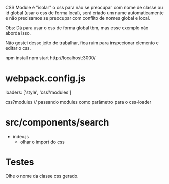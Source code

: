 CSS Module é "isolar" o css para não se preocupar com nome de classe ou id global (usar o css de
forma local),
será criado um nume automaticamente e  não precisamos se preocupar
com conflito de nomes global e local.

Obs: Dá para usar o css de forma global tbm, mas esse exemplo não aborda isso.

Não gostei desse jeito de trabalhar, fica ruim para inspecionar elemento e editar o css.



npm install
npm start
http://localhost:3000/


# webpack.config.js
loaders: ['style', 'css?modules']

css?modules // passando modules como parâmetro para o css-loader

# src/components/search
- index.js
    - olhar o import do css


# Testes
Olhe o nome da classe css gerado.